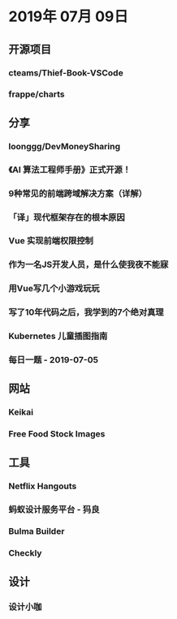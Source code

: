 # 2019年 07月 09日

## 开源项目

### cteams/Thief-Book-VSCode

<daily-item
  note="VScode 上一款摸鱼插件，偷偷阅读小说"
  url="https://github.com/cteams/Thief-Book-VSCode"
  lang="TypeScript"
  watch="1"
  star="42"
  fork="4"/>

### frappe/charts

<daily-item
  note="简单，没有其它的依赖，响应迅速，现代的 SVG 图表"
  url="https://github.com/frappe/charts"
  lang="JavaScript,CSS,Makefile"
  watch="242"
  star="12577"
  fork="524"
  :is-chinese="false"/>

## 分享

### loonggg/DevMoneySharing

<daily-item
  note="独立开发者赚钱经验分享"
  url="https://github.com/loonggg/DevMoneySharing"
  lang="other"
  watch="1"
  star="28"
  fork="1"/>

### 《AI 算法工程师手册》正式开源！

<daily-item
  note="GitHubDaily"
  url="https://mp.weixin.qq.com/s/6yR3u6FT9cXtvPxb--Af_Q"/>

### 9种常见的前端跨域解决方案（详解）

<daily-item
  url="https://juejin.im/post/5d1ecb96f265da1b6d404433"/>

### 「译」现代框架存在的根本原因

<daily-item
  url="https://juejin.im/post/5d1df53fe51d4510a5033627"/>

### Vue 实现前端权限控制

<daily-item
  url="https://juejin.im/post/5d22bac55188255d7439ad5a"/>

### 作为一名JS开发人员，是什么使我夜不能寐

<daily-item
  url="https://juejin.im/post/5d23187c6fb9a07efe2de0ef"/>

### 用Vue写几个小游戏玩玩

<daily-item
  url="https://juejin.im/post/5d22b3ade51d4577770e73f1"/>

### 写了10年代码之后，我学到的7个绝对真理

<daily-item
  url="https://www.infoq.cn/article/BdlWzzfG2HTGr*qse5ze"/>

### Kubernetes 儿童插图指南

<daily-item
  url="https://juejin.im/post/5d1b2a656fb9a07edc0b7058"/>

### 每日一题 - 2019-07-05

<daily-item
  note="129.求根到叶子节点数字之和"
  url="https://github.com/azl397985856/leetcode/blob/master/problems/129.sum-root-to-leaf-numbers.md"/>

## 网站

### Keikai

<daily-item
  note="轻松将您的 Excel 文件转换为 Web 应用程序"
  url="https://keikai.io/?utm_source=xinquji"
  :is-chinese="false"/>

### Free Food Stock Images

<daily-item
  note="免费的美食图库"
  url="https://freefoodphotos.com/index.html"
  :is-chinese="false"/>

## 工具

### Netflix Hangouts

<daily-item
  note="Chrome 摸鱼插件，通过伪造电话会议偷偷观看 Netflix"
  url="https://netflixhangouts.com/?utm_source=xinquji"
  :is-chinese="false"/>

### 蚂蚁设计服务平台 - 犸良

<daily-item
  note="犸良作为一站式动效制作平台，通过海量的动效素材以及可视化编辑能力，帮助零基础的用户轻松完成动效制作"
  url="https://design.alipay.com/emotion"/>

### Bulma Builder

<daily-item
  note="Bulma CSS 高级主题构建器"
  url="https://bulma.dev/?ref=producthunt"
  :is-chinese="false"/>

### Checkly

<daily-item
  note="记录浏览器交互并将其转换为 Puppeteer 脚本"
  url="https://checklyhq.com/"
  :is-chinese="false"/>

## 设计

### 设计小咖

<daily-item
  note="分享国外优秀的设计素材"
  url="https://www.iamxk.com/"/>

<daily-footer/>
